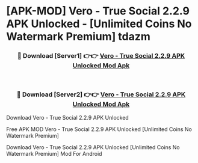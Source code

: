# [APK-MOD] Vero - True Social 2.2.9 APK Unlocked - [Unlimited Coins No Watermark Premium] tdazm



<div align="center">
<h3>🔴 Download [Server1] 👉👉 <a href="https://momento.my/?title=Vero_-_True_Social_2.2.9_APK_Unlocked">Vero - True Social 2.2.9 APK Unlocked Mod Apk</a></h3><br>

<h3>🔴 Download [Server2] 👉👉 <a href="https://momento.my/?title=Vero_-_True_Social_2.2.9_APK_Unlocked">Vero - True Social 2.2.9 APK Unlocked Mod Apk</a></h3>
</div>



Download Vero - True Social 2.2.9 APK Unlocked 

Free APK MOD Vero - True Social 2.2.9 APK Unlocked [Unlimited Coins No Watermark Premium]

Download Vero - True Social 2.2.9 APK Unlocked [Unlimited Coins No Watermark Premium] Mod For Android
